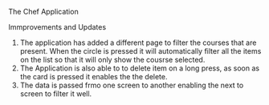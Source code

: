 The Chef Application

Immprovements and Updates

1. The application has added a different page to filter the courses that are present. When the circle is pressed it will automatically filter all the items on the list so that it will only show the cousrse selected.
2. The Application is also able to to delete item on a long press, as soon as the card is pressed it enables the the delete.
3. The data is passed frmo one screen to another enabling the next to screen to filter it well.  
